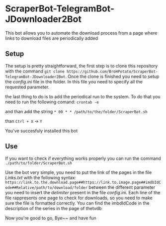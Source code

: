 # ScraperBot-TelegramBot-JDownloader2Bot
This bot allows you to automate the download process from a page where links to download files are periodically added

## Setup

The setup is pretty straightforward, the first step is to clone this repository with the command `git clone https://github.com/BroHPotato/ScraperBot-TelegramBot-JDownloader2Bot`.
Once the clone is finished you need to setup the *config.ini* file in the folder.
In this file you need to specify all the requested parameter.

the last thing to do is to add the periodical run to the system. To do that you need to run the following comand:
`crontab -e`

and than add the string `* 00 * * /path/to/the/folder/ScraperBot.sh`

than `Ctrl + X` -> `Y`

You've succesfuly installed this bot

## Use

If you want to check if everything works properly you can run the command `./path/to/folder/ScraperBot.sh`

Use the bot very simple, you need to put the link of the pages in the file *Links.txt* with the following syntax:
`https://link.to.the.download.page##https://link.to.image.page##imdbIdCode##Relative/path/to/download/folder` between the different parameter you need to insert the *delimiter* present in the file *config.ini*. Each line of the file rappresents one page to check for downloads, so you need to make sure the file is formatted correctly.
You can find the imbdIdCode in the description of the series in the page of thetvdb


Now you're good to go, Bye~~ and have fun
